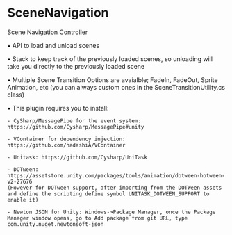 # SceneNavigation
Scene Navigation Controller 

• API to load and unload scenes 

• Stack to keep track of the previously loaded scenes, so unloading will take you directly to the previously loaded scene 

• Multiple Scene Transition Options are avaialble; FadeIn, FadeOut, Sprite Animation, etc (you can always custom ones in the SceneTransitionUtility.cs class)

• This plugin requires you to install:

    - CySharp/MessagePipe for the event system: https://github.com/Cysharp/MessagePipe#unity

    - VContainer for dependency injection: https://github.com/hadashiA/VContainer

    - Unitask: https://github.com/Cysharp/UniTask 

    - DOTween: https://assetstore.unity.com/packages/tools/animation/dotween-hotween-v2-27676 
    (However for DOTween support, after importing from the DOTWeen assets and define the scripting define symbol UNITASK_DOTWEEN_SUPPORT to enable it)

    - Newton JSON for Unity: Windows->Package Manager, once the Package Manager window opens, go to Add package from git URL, type com.unity.nuget.newtonsoft-json
